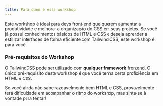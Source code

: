 ```yaml
---
title: Para quem é esse workshop
---
```


Este workshop é ideal para devs front-end que querem aumentar a produtividade e melhorar a organização do CSS em seus projetos. Se você já possui conhecimentos básicos de HTML e CSS e deseja aprender a estilizar interfaces de forma eficiente com Tailwind CSS, este workshop é para você.

### Pré-requisitos do Workshop

O TailwindCSS pode ser utilizado com **qualquer framework** frontend. O único pré-requisito deste workshop é que você tenha certa proficiência em HTML e CSS.

Se você ainda não sabe razoavelmente bem HTML e CSS, provavelmente terá dificuldade em acompanhar o ritmo do workshop, mas sinta-se à vontade para tentar!
